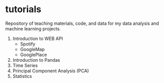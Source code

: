 # tutorials
Repository of teaching materials, code, and data for my data analysis and machine learning projects.

1. Introduction to WEB API
   * Spotify
   * GoogleMap
   * GooglePlace
2. Introduction to Pandas
3. Time Series
4. Principal Component Analysis (PCA)
5. Statistics 
